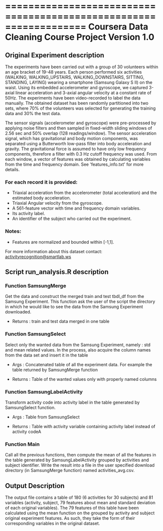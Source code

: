 ==================================================================
Coursera Data Cleaning Course Project
Version 1.0
==================================================================

## Original Experiment description
The experiments have been carried out with a group of 30 volunteers within an age bracket of 19-48 years. Each person performed six activities (WALKING, WALKING_UPSTAIRS, WALKING_DOWNSTAIRS, SITTING, STANDING, LAYING) wearing a smartphone (Samsung Galaxy S II) on the waist. Using its embedded accelerometer and gyroscope, we captured 3-axial linear acceleration and 3-axial angular velocity at a constant rate of 50Hz. The experiments have been video-recorded to label the data manually. The obtained dataset has been randomly partitioned into two sets, where 70% of the volunteers was selected for generating the training data and 30% the test data. 

The sensor signals (accelerometer and gyroscope) were pre-processed by applying noise filters and then sampled in fixed-width sliding windows of 2.56 sec and 50% overlap (128 readings/window). The sensor acceleration signal, which has gravitational and body motion components, was separated using a Butterworth low-pass filter into body acceleration and gravity. The gravitational force is assumed to have only low frequency components, therefore a filter with 0.3 Hz cutoff frequency was used. From each window, a vector of features was obtained by calculating variables from the time and frequency domain. See 'features_info.txt' for more details. 

### For each record it is provided:

- Triaxial acceleration from the accelerometer (total acceleration) and the estimated body acceleration.
- Triaxial Angular velocity from the gyroscope. 
- A 561-feature vector with time and frequency domain variables. 
- Its activity label. 
- An identifier of the subject who carried out the experiment.


### Notes: 

- Features are normalized and bounded within [-1,1].

For more information about this dataset contact: activityrecognition@smartlab.ws

## Script run_analysis.R description

### Function SamsungMerge
Get the data and construct the merged train and test tbdl_df from the Samsung Experiment. This function ask the user of the script the directory in which he would like to see the data from the Samsung Experiment downloaded.

- Returns : train and test data merged in one table

### Function SamsungSelect
Select only the wanted data from the Samsung Experiment, namely : std and mean related values. In the process, also acquire the column names from the data set and insert it in the table

- Args : Concatenated table of all the experiment data. For example the table returned by SamsungMerge function

- Returns : Table of the wanted values only with properly named columns

### Function SamsungLabelActivity
Transform activity code into activity label in the table generated by SamsungSelect function.

- Args : Table from SamsungSelect

- Returns : Table with activity variable containing activity label instead of activity codeA

### Function Main
Call all the previous functions, then compute the mean of all the features in the table generated by SamsungLabelActivity grouped by activities and subject identifier. Write the result into a file in the user specified download directory (in SamsungMerge function) named activities_avg.csv.

## Output Description
The output file contains a table of 180 (6 activities for 30 subjects) and 81 variables (activity, subject, 79 features about mean and standard deviation of each original variables). The 79 features of this table have been calculated using the mean function on the grouped by activity and subject original experiment features. As such, they take the form of their corresponding variables in the original dataset.
